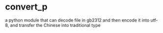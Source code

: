 # convert_p
a python module that can decode file in gb2312 and then encode it into utf-8, and transfer the Chinese into traditional type
